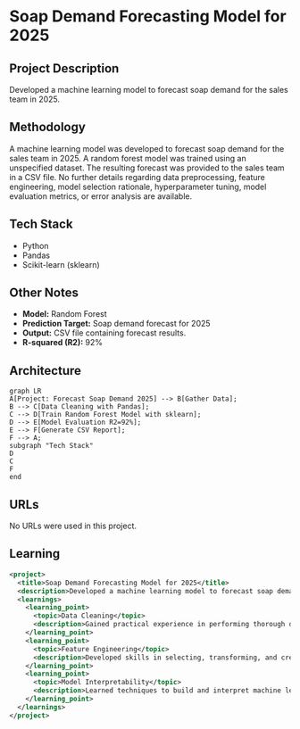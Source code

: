 # Soap Demand Forecasting Model for 2025

## Project Description

Developed a machine learning model to forecast soap demand for the sales team in 2025.

## Methodology

A machine learning model was developed to forecast soap demand for the sales team in 2025. A random forest model was trained using an unspecified dataset. The resulting forecast was provided to the sales team in a CSV file.  No further details regarding data preprocessing, feature engineering, model selection rationale, hyperparameter tuning, model evaluation metrics, or error analysis are available.

## Tech Stack

* Python
* Pandas
* Scikit-learn (sklearn)

## Other Notes

* **Model:** Random Forest
* **Prediction Target:** Soap demand forecast for 2025
* **Output:** CSV file containing forecast results.
* **R-squared (R2):** 92%

## Architecture

```mermaid
graph LR
A[Project: Forecast Soap Demand 2025] --> B[Gather Data];
B --> C[Data Cleaning with Pandas];
C --> D[Train Random Forest Model with sklearn];
D --> E[Model Evaluation R2=92%];
E --> F[Generate CSV Report];
F --> A;
subgraph "Tech Stack"
D
C
F
end
```

## URLs

No URLs were used in this project.

## Learning

```xml
<project>
  <title>Soap Demand Forecasting Model for 2025</title>
  <description>Developed a machine learning model to forecast soap demand for the sales team in 2025.</description>
  <learnings>
    <learning_point>
      <topic>Data Cleaning</topic>
      <description>Gained practical experience in performing thorough data cleaning procedures, ensuring data quality and accuracy for model training.</description>
    </learning_point>
    <learning_point>
      <topic>Feature Engineering</topic>
      <description>Developed skills in selecting, transforming, and creating relevant features to improve the predictive power of the machine learning model.</description>
    </learning_point>
    <learning_point>
      <topic>Model Interpretability</topic>
      <description>Learned techniques to build and interpret machine learning models, focusing on understanding the model's decision-making process and ensuring transparency in predictions.</description>
    </learning_point>
  </learnings>
</project>
```